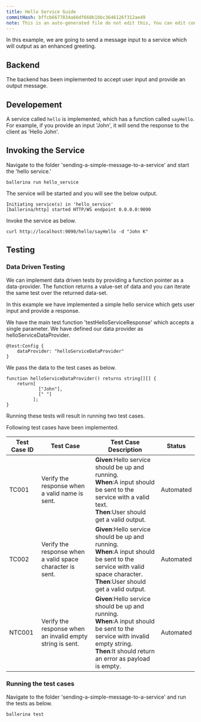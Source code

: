 ```yaml
---
title: Hello Service Guide
commitHash: bffcb6677834a66df660b1bbc3646126f312ae49
note: This is an auto-generated file do not edit this, You can edit content in "ballerina-integrator" repo
---
```


In this example, we are going to send a message input to a service which will output as an enhanced greeting. 

## Backend
The backend has been implemented to accept user input and provide an output message. 

## Developement
A service called `hello` is implemented, which has a function called `sayHello`. For example, if you provide an input 'John', it will send the response to the client as 'Hello John'.

## Invoking the Service
 Navigate to the folder 'sending-a-simple-message-to-a-service' and start the 'hello service.'
```
ballerina run hello_service
```
The service will be started and you will see the below output. 
```
Initiating service(s) in 'hello_service'
[ballerina/http] started HTTP/WS endpoint 0.0.0.0:9090
```

Invoke the service as below. 
```
curl http://localhost:9090/hello/sayHello -d "John K"
```
  
## Testing

### Data Driven Testing

We can implement data driven tests by providing a function pointer as a data-provider. The function returns a value-set of data and you can iterate the same test over the returned data-set.

In this example we have implemented a simple hello service which gets user input and provide a response. 

We have the main test function 'testHelloServiceResponse' which accepts a single parameter. We have defined our data provider as helloServiceDataProvider. 

```ballerina
@test:Config {
    dataProvider: "helloServiceDataProvider"
}
```

We pass the data to the test cases as below. 
```ballerina
function helloServiceDataProvider() returns string[][] {
	return[
    		["John"], 
    	  	[" "]
    	  ];
}
```

Running these tests will result in running two test cases. 

Following test cases have been implemented. 

| Test Case ID| Test Case| Test Case Description| Status|
| ----------| --------| ----------| ------|
| TC001 | Verify the response when a valid name is sent.| **Given**:Hello service should be up and running. </br> **When**:A input should be sent to the service with a valid text. </br> **Then**:User should get a valid output.| Automated|
| TC002 | Verify the response when a valid space character is sent.| **Given**:Hello service should be up and running. </br> **When**:A input should be sent to the service with valid space character. </br> **Then**:User should get a valid output.| Automated|
| NTC001 | Verify the response when an invalid empty string is sent.| **Given**:Hello service should be up and running. </br> **When**:A input should be sent to the service with invalid empty string. </br> **Then**:It should return an error as payload is empty.| Automated|

### Running the test cases
Navigate to the folder 'sending-a-simple-message-to-a-service' and run the tests as below. 
```
ballerina test
```
